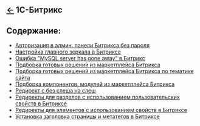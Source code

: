 [&larr;](../readme.md "CMS/Frameworks") 1С-Битрикс
--------------------------------------------------

<a name="content"></a>
## Содержание:

- [Авторизация в админ. панели Битрикса без пароля](authorization-in-the-bitrix-administration-panel-without-a-password.md)
- [Настройка главного зеркала в Битриксе](setting-up-the-main-mirror-in-bitrix.md)
- [Ошибка "MySQL server has gone away" в Битрикс](error-mysql-server-has-gone-away-in-bitrix.md)
- [Подборка готовых решений из маркетплейса Битрикса](selection-of-ready-made-solutions-from-the-bitrix-marketplace.md)
- [Подборка готовых решений из маркетплейса Битрикса по тематике сайта](selection-of-ready-made-solutions-from-the-bitrix-marketplace-by-site-theme.md)
- [Подборка компонентов, модулей из маркетплейса Битрикса](selection-of-components-modules-from-the-bitrix-marketplace.md)
- [Редирект с без слеша на слеш](redirect-with-no-slash-to-slash.md)
- [Редиректы для разделов с использованием пользовательских свойств в Битриксе](redirects-to-sections-using-custom-properties-in-bitrix.md)
- [Редиректы для элементов с использованием свойств в Битриксе](redirects-to-elements-using-properties-in-bitrix.md)
- [Установка заголовка страницы и метатегов в Битриксе](setting-the-page-title-and-meta-tags-in-bitrix.md)